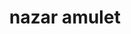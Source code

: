---
layout: activities
title: nazar amulet
emoji: nazar_amulet
permalink: 🧿.html
image: assets/img/3moji/nazar_amulet.png
---
